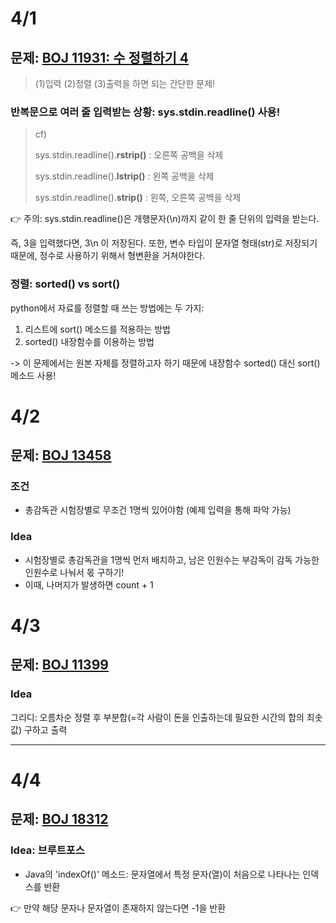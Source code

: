 
# 4/1

## 문제: [BOJ 11931: 수 정렬하기 4](https://www.acmicpc.net/problem/11931)

> (1)입력 (2)정렬 (3)출력을 하면 되는 간단한 문제!

### 반복문으로 여러 줄 입력받는 상황: sys.stdin.readline() 사용!
> cf)
> 
> sys.stdin.readline().**rstrip()** 
> : 오른쪽 공백을 삭제
> 
> sys.stdin.readline().**lstrip()** 
> : 왼쪽 공백을 삭제
> 
> sys.stdin.readline().**strip()** 
> : 왼쪽, 오른쪽 공백을 삭제
> 

👉 주의: sys.stdin.readline()은 개행문자(\n)까지 같이 한 줄 단위의 입력을 받는다. 

즉, 3을 입력했다면, 3\n 이 저장된다. 
또한, 변수 타입이 문자열 형태(str)로 저장되기 때문에, 정수로 사용하기 위해서 형변환을 거쳐야한다.


### 정렬: sorted() vs sort()
python에서 자료를 정렬할 때 쓰는 방법에는 두 가지: 
1. 리스트에 sort() 메소드를 적용하는 방법
2. sorted() 내장함수를 이용하는 방법

-> 이 문제에서는 원본 자체를 정렬하고자 하기 때문에 내장함수 sorted() 대신 sort() 메소드 사용!

# 4/2 
## 문제: [BOJ 13458](https://www.acmicpc.net/problem/13458)
### 조건
- 총감독관 시험장별로 무조건 1명씩 있어야함 (예제 입력을 통해 파악 가능)

### Idea
- 시험장별로 총감독관을 1명씩 먼저 배치하고, 남은 인원수는 부감독이 감독 가능한 인원수로 나눠서 몫 구하기!
- 이때, 나머지가 발생하면 count + 1

# 4/3 
## 문제: [BOJ 11399](https://www.acmicpc.net/problem/11399)

### Idea
그리디: 오름차순 정렬 후 부분합(=각 사람이 돈을 인출하는데 필요한 시간의 합의 최솟값) 구하고 출력

----------

# 4/4
## 문제: [BOJ 18312](https://www.acmicpc.net/problem/18312)

### Idea: 브루트포스
- Java의 'indexOf()' 메소드: 문자열에서 특정 문자(열)이 처음으로 나타나는 인덱스를 반환
  
👉 만약 해당 문자나 문자열이 존재하지 않는다면 -1을 반환
